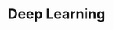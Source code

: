 ---
# Featured tags need to have either the `list` or `grid` layout (PRO only).
layout: grid

# The title of the tag's page.
title: Deep Learning

# The name of the tag, used in a post's front matter (e.g. tags: [<slug>]).
slug: dl

# (Optional) Write a short (~150 characters) description of this featured tag.
description: >
  Deep learning (dl) category includes deep learning basics, toolkits, and practices.

# (Optional) You can disable grouping posts by date.
no_groups: true

# Exclude this example category from the sitemap.
# DON'T USE THIS SETTING IN YOUR CATEGORIES!
sitemap: false
---